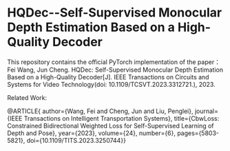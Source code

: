 # HQDec--Self-Supervised Monocular Depth Estimation Based on a High-Quality Decoder
This repository contains the official PyTorch implementation of the paper：Fei Wang, Jun Cheng. HQDec: Self-Supervised Monocular Depth Estimation Based on a High-Quality Decoder[J]. IEEE Transactions on Circuits and Systems for Video Technology(doi: 10.1109/TCSVT.2023.3312721.), 2023. 

 
 




Related Work:

@ARTICLE{
  author={Wang, Fei and Cheng, Jun and Liu, Penglei},
  journal={IEEE Transactions on Intelligent Transportation Systems}, 
  title={CbwLoss: Constrained Bidirectional Weighted Loss for Self-Supervised Learning of Depth and Pose}, 
  year={2023},
  volume={24},
  number={6},
  pages={5803-5821},
  doi={10.1109/TITS.2023.3250744}}
